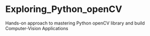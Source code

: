# Exploring_Python_openCV
Hands-on approach to mastering Python openCV library and build Computer-Vision Applications
